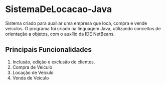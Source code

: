 # SistemaDeLocacao-Java

Sistema criado para auxiliar uma empresa que loca, compra e vende veículos. O programa foi criado na linguagem Java, utilizando conceitos de orientação a objetos, com o auxílio da IDE NetBeans.

## Principais Funcionalidades

1. Inclusão, edição e exclusão de clientes.
2. Compra de Veiculo
3. Locação de Veiculo
4. Venda de Veiculo

